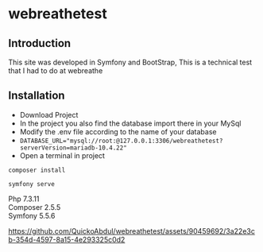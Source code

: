 # webreathetest

## Introduction
This site was developed in Symfony and BootStrap, This is a technical test that I had to do at webreathe

## Installation
* Download Project
* In the project you also find the database import there in your MySql
* Modify the .env file according to the name of your database
* `DATABASE_URL="mysql://root:@127.0.0.1:3306/webreathetest?serverVersion=mariadb-10.4.22"`
* Open a terminal in project
  
`composer install`  

`symfony serve`  

Php 7.3.11  
Composer 2.5.5  
Symfony 5.5.6  



https://github.com/QuickoAbdul/webreathetest/assets/90459692/3a22e3cb-354d-4597-8a15-4e293325c0d2

